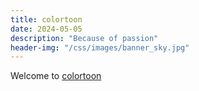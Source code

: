 ```yaml
---
title: colortoon
date: 2024-05-05
description: "Because of passion"
header-img: "/css/images/banner_sky.jpg"
---
```


Welcome to [colortoon](https://colortoon.net/)
